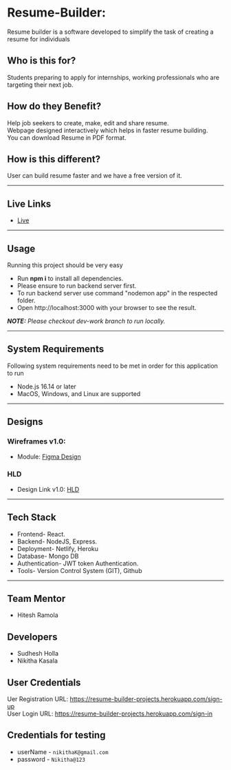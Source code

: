 # Resume-Builder:

Resume builder is a software developed to simplify the task of creating a resume for individuals


## Who is this for?

Students preparing to apply for internships, working professionals who are targeting their next job.

## How do they Benefit?
Help job seekers to create, make, edit and share resume.<br/>
Webpage designed interactively which helps in faster resume building.<br/>
You can download Resume in PDF format.

## How is this different?
User can build resume faster and we have a free version of it.

---

## Live Links
+ [Live](https://resume-builder-projects.herokuapp.com/) </br>

---

## Usage

Running this project should be very easy
+ Run **npm i** to install all dependencies.</br>
+ Please ensure to run backend server first.</br>
+ To run backend server use command "nodemon app" in the respected folder.</br>
+ Open http://localhost:3000 with your browser to see the result.</br>

***NOTE:*** *Please checkout dev-work branch to run locally.*

---

## System Requirements
Following system requirements need to be met in order for this application to run

+ Node.js 16.14 or later
+ MacOS, Windows, and Linux are supported

---

## Designs

### Wireframes v1.0:
 + Module: [Figma Design](https://www.figma.com/file/5Pi1EUP0rMWNoStUORTXy2/resume_builder?node-id=0%3A1) </br>
 
### HLD </br>
 + Design Link v1.0: [HLD](https://drive.google.com/file/d/1DXawxpEG1MH5kHuSCYZZnZ2wsMV0_WZ4/view) </br>
 
 
 ---
 
## Tech Stack
 + Frontend- React. </br>
 + Backend- NodeJS, Express. </br>
 + Deployment- Netlify, Heroku </br>
 + Database- Mongo DB </br>
 + Authentication- JWT token Authentication. </br>
 + Tools- Version Control System (GIT), Github</br>
 
 ---
 
 ## Team Mentor 
  + Hitesh Ramola

 ## Developers
 + Sudhesh Holla
 + Nikitha Kasala

## User Credentials

 Uer Registration URL: https://resume-builder-projects.herokuapp.com/sign-up<br/>
 User Login URL: https://resume-builder-projects.herokuapp.com/sign-in


## Credentials for testing
 
 + userName - ```nikithaK@gmail.com```
 + password - ```Nikitha@123```
